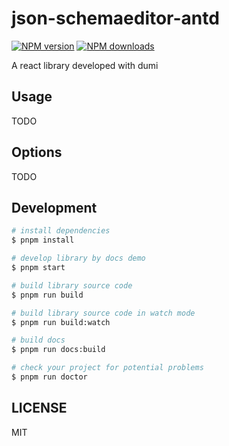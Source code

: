 # json-schemaeditor-antd

[![NPM version](https://img.shields.io/npm/v/json-schemaeditor-antd.svg?style=flat)](https://npmjs.org/package/json-schemaeditor-antd)
[![NPM downloads](http://img.shields.io/npm/dm/json-schemaeditor-antd.svg?style=flat)](https://npmjs.org/package/json-schemaeditor-antd)

A react library developed with dumi

## Usage

TODO

## Options

TODO

## Development

```bash
# install dependencies
$ pnpm install

# develop library by docs demo
$ pnpm start

# build library source code
$ pnpm run build

# build library source code in watch mode
$ pnpm run build:watch

# build docs
$ pnpm run docs:build

# check your project for potential problems
$ pnpm run doctor
```

## LICENSE

MIT

